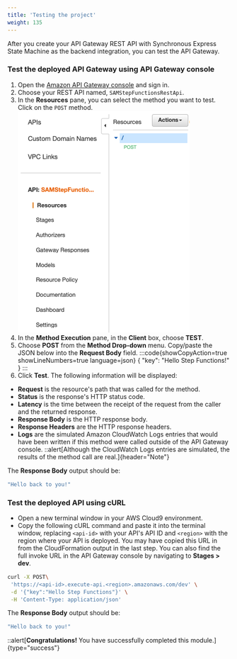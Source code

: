 ```yaml
---
title: 'Testing the project'
weight: 135
---
```


After you create your API Gateway REST API with Synchronous Express State Machine as the backend integration, you can test the API Gateway.

### Test the deployed API Gateway using API Gateway console

1. Open the [Amazon API Gateway console](https://console.aws.amazon.com/apigateway/) and sign in.
2. Choose your REST API named, `SAMStepFunctionsRestApi`.
3. In the **Resources** pane, you can select the method you want to test. Click on the `POST` method.
   ![API Gateway POST](/static/img/module-11/api-gateway-testing.png)
4. In the **Method Execution** pane, in the **Client** box, choose **TEST**.
5. Choose **POST** from the **Method Drop-down** menu. Copy/paste the JSON below into the **Request Body** field.
:::code{showCopyAction=true showLineNumbers=true language=json}
{
"key": "Hello Step Functions!"
}
:::
6. Click **Test**. The following information will be displayed:

- **Request** is the resource's path that was called for the method.
- **Status** is the response's HTTP status code.
- **Latency** is the time between the receipt of the request from the caller and the returned response.
- **Response Body** is the HTTP response body.
- **Response Headers** are the HTTP response headers.
- **Logs** are the simulated Amazon CloudWatch Logs entries that would have been written if this method were called outside of the API Gateway console.
  ::alert[Although the CloudWatch Logs entries are simulated, the results of the method call are real.]{header="Note"}

The **Response Body** output should be:

```bash
"Hello back to you!"
```

### Test the deployed API using cURL

- Open a new terminal window in your AWS Cloud9 environment.
- Copy the following cURL command and paste it into the terminal window, replacing `<api-id>` with your API's API ID and `<region>` with the region where your API is deployed. You may have copied this URL in from the CloudFormation output in the last step. You can also find the full invoke URL in the API Gateway console by navigating to **Stages > dev**.

```bash
curl -X POST\
 'https://<api-id>.execute-api.<region>.amazonaws.com/dev' \
 -d '{"key":"Hello Step Functions"}' \
 -H 'Content-Type: application/json'
```

The **Response Body** output should be:

```bash
"Hello back to you!"
```

::alert[**Congratulations!** You have successfully completed this module.]{type="success"}
